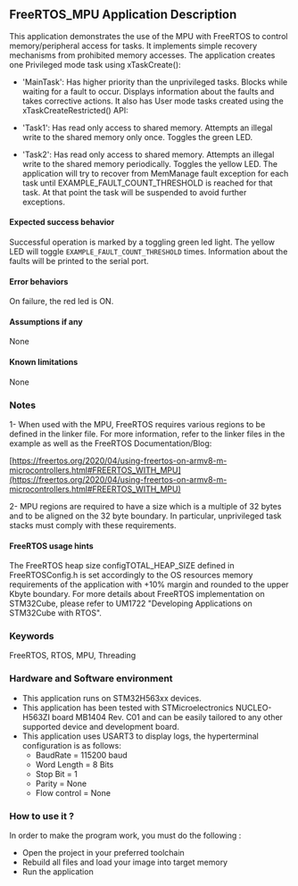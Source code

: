 ## <b>FreeRTOS_MPU Application Description</b>

This application demonstrates the use of the MPU with FreeRTOS to control memory/peripheral access for tasks.
It implements simple recovery mechanisms from prohibited memory accesses.
The application creates one Privileged mode task using xTaskCreate():

  - 'MainTask': Has higher priority than the unprivileged tasks.
                Blocks while waiting for a fault to occur.
                Displays information about the faults and takes corrective actions.
It also has User mode tasks created using the xTaskCreateRestricted() API:

  - 'Task1': Has read only access to shared memory.
             Attempts an illegal write to the shared memory only once.
             Toggles the green LED.
  - 'Task2': Has read only access to shared memory.
             Attempts an illegal write to the shared memory periodically.
             Toggles the yellow LED.
The application will try to recover from MemManage fault exception for each task until EXAMPLE_FAULT_COUNT_THRESHOLD is reached for that task. At that point the task will be suspended to
avoid further exceptions.

#### <b>Expected success behavior</b>

Successful operation is marked by a toggling green led light.
The yellow LED will toggle `EXAMPLE_FAULT_COUNT_THRESHOLD` times.
Information about the faults will be printed to the serial port.

#### <b>Error behaviors</b>

On failure, the red led is ON.

#### <b>Assumptions if any</b>

None

#### <b>Known limitations</b>

None

### <b>Notes</b>

1- When used with the MPU, FreeRTOS requires various regions to be defined in the linker file.
For more information, refer to the linker files in the example as well as the FreeRTOS Documentation/Blog:

[https://freertos.org/2020/04/using-freertos-on-armv8-m-microcontrollers.html#FREERTOS_WITH_MPU](https://freertos.org/2020/04/using-freertos-on-armv8-m-microcontrollers.html#FREERTOS_WITH_MPU)

2- MPU regions are required to have a size which is a multiple of 32 bytes and to be aligned on the 32 byte boundary.
In particular, unprivileged task stacks must comply with these requirements.

#### <b>FreeRTOS usage hints</b>
The FreeRTOS heap size configTOTAL_HEAP_SIZE defined in FreeRTOSConfig.h is set accordingly to the
OS resources memory requirements of the application with +10% margin and rounded to the upper Kbyte boundary.
For more details about FreeRTOS implementation on STM32Cube, please refer to UM1722 "Developing Applications
on STM32Cube with RTOS".

### <b>Keywords</b>

FreeRTOS, RTOS, MPU, Threading

### <b>Hardware and Software environment</b>

  - This application runs on STM32H563xx devices.
  - This application has been tested with STMicroelectronics NUCLEO-H563ZI board MB1404 Rev. C01
    and can be easily tailored to any other supported device and development board.
  - This application uses USART3 to display logs, the hyperterminal configuration is as follows:
    - BaudRate = 115200 baud
    - Word Length = 8 Bits
    - Stop Bit = 1
    - Parity = None
    - Flow control = None

### <b>How to use it ?</b>
In order to make the program work, you must do the following :

 - Open the project in your preferred toolchain
 - Rebuild all files and load your image into target memory
 - Run the application
